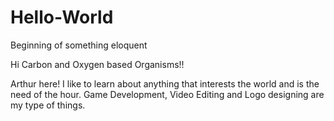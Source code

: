 # Hello-World
Beginning of something eloquent

Hi Carbon and Oxygen based Organisms!!

Arthur here!
I like to learn about anything that interests the world and is the need of the hour.
Game Development, Video Editing and Logo designing are my type of things.
